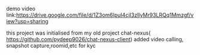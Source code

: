 demo video link:https://drive.google.com/file/d/1Z3om6IpuI4cjI3zlIyMr93LRQq1Mmzgf/view?usp=sharing

this project was initialised from my old project chat-nexus( https://github.com/pydeep9026/chat-nexus-client)  added video calling, snapshot capture,roomid,etc for kyc
